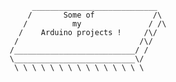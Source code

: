 
                    ____________________________
                   /       Some of             /\
                  /          my               / /\
                 /    Arduino projects !     /\/
                /                           /\/
               /___________________________/ /
               \___________________________\/
                \ \ \ \ \ \ \ \ \ \ \ \ \ \ \
